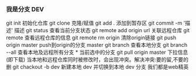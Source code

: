 ### 我是分支 DEV
git init 初始化仓库
git clone 克隆/赋值
git add . 添加到暂存区
git commit -m '描述' 描述
git status 查看当前分支状态
git remote add origin url 关联远程仓库
git remote 查看远程仓库的信息
git remote rm origin 清除origin链接
git push origin master push到origin的分支 master
git branch 查看本地分支
git branch --all 查看本地及远程所有分支    * 当前选中的分支
git pull origin master 下拉信息(即下载)
当本地和远程仓库同时被修改时，会出现冲突。解决冲突:要的留,不要的删
git chackout -b dev 新建本地 dev 并切换到本地 dev 分支
我们都是web精英